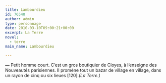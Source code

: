 ```yaml
---
title: Lambourdieu
id: 76540
author: admin
type: personnage
date: 2010-03-10T09:00:21+00:00
excerpt: La Terre
novel:
  - terre
main_name: Lambourdieu

---
```

**—** Petit homme court. C&rsquo;est un gros boutiquier de Cloyes, à l&rsquo;enseigne des Nouveautés parisiennes. Il promène tout un bazar de village en village, dans un rayon de cinq ou six lieues [120]._(La Terre.)_